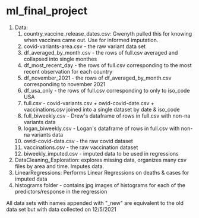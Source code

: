 # ml_final_project

1. Data:
    1. country_vaccine_release_dates.csv: Gwenyth pulled this for knowing when vaccines came out. Use for informed imputation.
    2. covid-variants-area.csv - the raw variant data set
    3. df_averaged_by_month.csv - the rows of full.csv averaged and collapsed into single monthes
    4. df_most_recent_day - the rows of full.csv corresponding to the most recent observation for each country
    5. df_november_2021 - the rows of df_averaged_by_month.csv corresponding to november 2021
    6. df_usa_only - the rows of full.csv corresponding to only to iso_code USA
    7. full.csv - covid-variants.csv + owid-covid-date.csv + vaccinations.csv joined into a single dataset by date & iso_code
    8. full_biweekly.csv - Drew's dataframe of rows in full.csv with non-na variants data
    9. logan_biweekly.csv - Logan's dataframe of rows in full.csv with non-na variants data
    10. owid-covid-data.csv - the raw covid dataset
    11. vaccinations.csv - the raw vaccination dataset
    12. biweekly_imputed.csv - imputed data to be used in regressions
2. DataCleaning_Exploration: explores missing data, organizes many csv files by area and time. Imputes data.
3. LinearRegressions: Performs Linear Regressions on deaths & cases for imputed data
4. histograms folder - contains jpg images of histograms for each of the predictors/response in the regression

All data sets with names appended with "_new" are equivalent to the old data set but with data collected on 12/5/2021

